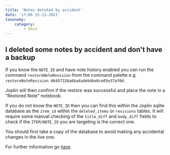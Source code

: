 ```yaml
---
title: 'Notes deleted by accident'
date: '17:06 15-11-2021'
taxonomy:
    category:
        - docs
---
```


## I deleted some notes by accident and don't have a backup

If you know the `NOTE_ID` and have note history enabled you can run the command `restoreNoteRevision` from the command palette e.g. `restoreNoteRevision 66457326a6ba4adeb4be8ce05e37af0d`. 

Joplin will then confirm if the restore was successful and place the note in a "Restored Note" notebook.

If you do not know the `NOTE_ID` then you can find this within the Joplin sqlite database as the `item_id` within the `deleted_items` or `revisions` tables. It will require some manual checking of the `title_diff` and `body_diff` fields to check if the `ITEM/NOTE_ID` you are targeting is the correct one.

You should first take a copy of the database to avoid making any accidental changes in the live one.

For further information go [here](https://discourse.joplinapp.org/t/restoring-deleted-notes/21304).